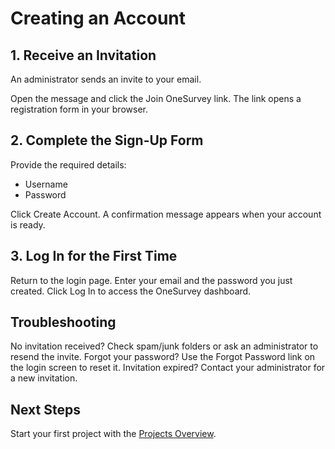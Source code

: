 # Creating an Account

## 1. Receive an Invitation
An administrator sends an invite to your email.

Open the message and click the Join OneSurvey link.
The link opens a registration form in your browser.

## 2. Complete the Sign-Up Form
Provide the required details:

- Username 
- Password

Click Create Account. A confirmation message appears when your account is ready.

## 3. Log In for the First Time
Return to the login page.
Enter your email and the password you just created.
Click Log In to access the OneSurvey dashboard.

## Troubleshooting
No invitation received? Check spam/junk folders or ask an administrator to resend the invite.
Forgot your password? Use the Forgot Password link on the login screen to reset it.
Invitation expired? Contact your administrator for a new invitation.

## Next Steps
Start your first project with the [Projects Overview](../projects/index.md).


